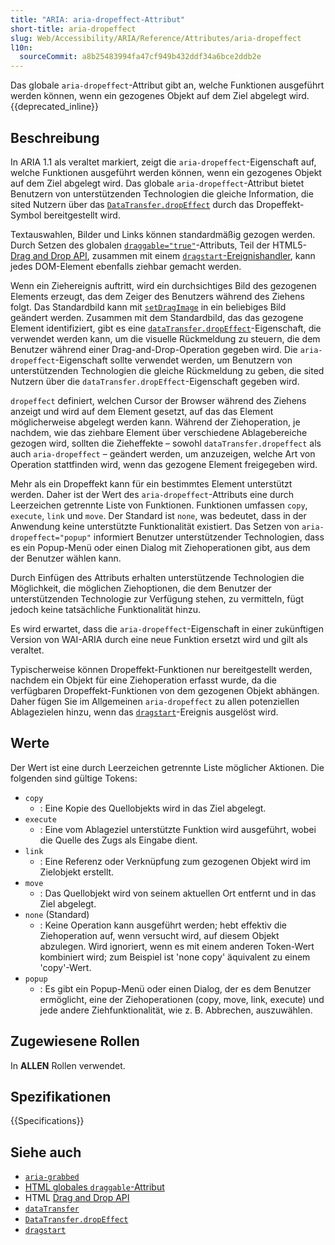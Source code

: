 ```yaml
---
title: "ARIA: aria-dropeffect-Attribut"
short-title: aria-dropeffect
slug: Web/Accessibility/ARIA/Reference/Attributes/aria-dropeffect
l10n:
  sourceCommit: a8b25483994fa47cf949b432ddf34a6bce2ddb2e
---
```


Das globale `aria-dropeffect`-Attribut gibt an, welche Funktionen ausgeführt werden können, wenn ein gezogenes Objekt auf dem Ziel abgelegt wird. {{deprecated_inline}}

## Beschreibung

In ARIA 1.1 als veraltet markiert, zeigt die `aria-dropeffect`-Eigenschaft auf, welche Funktionen ausgeführt werden können, wenn ein gezogenes Objekt auf dem Ziel abgelegt wird. Das globale `aria-dropeffect`-Attribut bietet Benutzern von unterstützenden Technologien die gleiche Information, die sited Nutzern über das [`DataTransfer.dropEffect`](/de/docs/Web/API/DataTransfer/dropEffect) durch das Dropeffekt-Symbol bereitgestellt wird.

Textauswahlen, Bilder und Links können standardmäßig gezogen werden. Durch Setzen des globalen [`draggable="true"`](/de/docs/Web/HTML/Reference/Global_attributes/draggable)-Attributs, Teil der HTML5-[Drag and Drop API](/de/docs/Web/API/HTML_Drag_and_Drop_API), zusammen mit einem [`dragstart`-Ereignishandler](/de/docs/Web/API/HTMLElement/dragstart_event), kann jedes DOM-Element ebenfalls ziehbar gemacht werden.

Wenn ein Ziehereignis auftritt, wird ein durchsichtiges Bild des gezogenen Elements erzeugt, das dem Zeiger des Benutzers während des Ziehens folgt. Das Standardbild kann mit [`setDragImage`](/de/docs/Web/API/DataTransfer/setDragImage) in ein beliebiges Bild geändert werden. Zusammen mit dem Standardbild, das das gezogene Element identifiziert, gibt es eine [`dataTransfer.dropEffect`](/de/docs/Web/API/DataTransfer/dropEffect)-Eigenschaft, die verwendet werden kann, um die visuelle Rückmeldung zu steuern, die dem Benutzer während einer Drag-and-Drop-Operation gegeben wird. Die `aria-dropeffect`-Eigenschaft sollte verwendet werden, um Benutzern von unterstützenden Technologien die gleiche Rückmeldung zu geben, die sited Nutzern über die `dataTransfer.dropEffect`-Eigenschaft gegeben wird.

`dropeffect` definiert, welchen Cursor der Browser während des Ziehens anzeigt und wird auf dem Element gesetzt, auf das das Element möglicherweise abgelegt werden kann. Während der Ziehoperation, je nachdem, wie das ziehbare Element über verschiedene Ablagebereiche gezogen wird, sollten die Zieheffekte – sowohl `dataTransfer.dropeffect` als auch `aria-dropeffect` – geändert werden, um anzuzeigen, welche Art von Operation stattfinden wird, wenn das gezogene Element freigegeben wird.

Mehr als ein Dropeffekt kann für ein bestimmtes Element unterstützt werden. Daher ist der Wert des `aria-dropeffect`-Attributs eine durch Leerzeichen getrennte Liste von Funktionen. Funktionen umfassen `copy`, `execute`, `link` und `move`. Der Standard ist `none`, was bedeutet, dass in der Anwendung keine unterstützte Funktionalität existiert. Das Setzen von `aria-dropeffect="popup"` informiert Benutzer unterstützender Technologien, dass es ein Popup-Menü oder einen Dialog mit Ziehoperationen gibt, aus dem der Benutzer wählen kann.

Durch Einfügen des Attributs erhalten unterstützende Technologien die Möglichkeit, die möglichen Ziehoptionen, die dem Benutzer der unterstützenden Technologie zur Verfügung stehen, zu vermitteln, fügt jedoch keine tatsächliche Funktionalität hinzu.

Es wird erwartet, dass die `aria-dropeffect`-Eigenschaft in einer zukünftigen Version von WAI-ARIA durch eine neue Funktion ersetzt wird und gilt als veraltet.

Typischerweise können Dropeffekt-Funktionen nur bereitgestellt werden, nachdem ein Objekt für eine Ziehoperation erfasst wurde, da die verfügbaren Dropeffekt-Funktionen von dem gezogenen Objekt abhängen. Daher fügen Sie im Allgemeinen `aria-dropeffect` zu allen potenziellen Ablagezielen hinzu, wenn das [`dragstart`](/de/docs/Web/API/HTMLElement/dragstart_event)-Ereignis ausgelöst wird.

## Werte

Der Wert ist eine durch Leerzeichen getrennte Liste möglicher Aktionen. Die folgenden sind gültige Tokens:

- `copy`
  - : Eine Kopie des Quellobjekts wird in das Ziel abgelegt.
- `execute`
  - : Eine vom Ablageziel unterstützte Funktion wird ausgeführt, wobei die Quelle des Zugs als Eingabe dient.
- `link`
  - : Eine Referenz oder Verknüpfung zum gezogenen Objekt wird im Zielobjekt erstellt.
- `move`
  - : Das Quellobjekt wird von seinem aktuellen Ort entfernt und in das Ziel abgelegt.
- `none` (Standard)
  - : Keine Operation kann ausgeführt werden; hebt effektiv die Ziehoperation auf, wenn versucht wird, auf diesem Objekt abzulegen. Wird ignoriert, wenn es mit einem anderen Token-Wert kombiniert wird; zum Beispiel ist 'none copy' äquivalent zu einem 'copy'-Wert.
- `popup`
  - : Es gibt ein Popup-Menü oder einen Dialog, der es dem Benutzer ermöglicht, eine der Ziehoperationen (copy, move, link, execute) und jede andere Ziehfunktionalität, wie z. B. Abbrechen, auszuwählen.

## Zugewiesene Rollen

In **ALLEN** Rollen verwendet.

## Spezifikationen

{{Specifications}}

## Siehe auch

- [`aria-grabbed`](/de/docs/Web/Accessibility/ARIA/Reference/Attributes/aria-grabbed)
- [HTML globales `draggable`-Attribut](/de/docs/Web/HTML/Reference/Global_attributes/draggable)
- HTML [Drag and Drop API](/de/docs/Web/API/HTML_Drag_and_Drop_API)
- [`dataTransfer`](/de/docs/Web/API/DataTransfer)
- [`DataTransfer.dropEffect`](/de/docs/Web/API/DataTransfer/dropEffect)
- [`dragstart`](/de/docs/Web/API/HTMLElement/dragstart_event)
